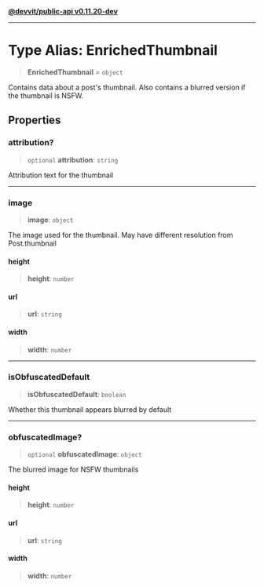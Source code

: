 [**@devvit/public-api v0.11.20-dev**](../../README.md)

---

# Type Alias: EnrichedThumbnail

> **EnrichedThumbnail** = `object`

Contains data about a post's thumbnail. Also contains a blurred version if the thumbnail is NSFW.

## Properties

<a id="attribution"></a>

### attribution?

> `optional` **attribution**: `string`

Attribution text for the thumbnail

---

<a id="image"></a>

### image

> **image**: `object`

The image used for the thumbnail. May have different resolution from Post.thumbnail

#### height

> **height**: `number`

#### url

> **url**: `string`

#### width

> **width**: `number`

---

<a id="isobfuscateddefault"></a>

### isObfuscatedDefault

> **isObfuscatedDefault**: `boolean`

Whether this thumbnail appears blurred by default

---

<a id="obfuscatedimage"></a>

### obfuscatedImage?

> `optional` **obfuscatedImage**: `object`

The blurred image for NSFW thumbnails

#### height

> **height**: `number`

#### url

> **url**: `string`

#### width

> **width**: `number`
